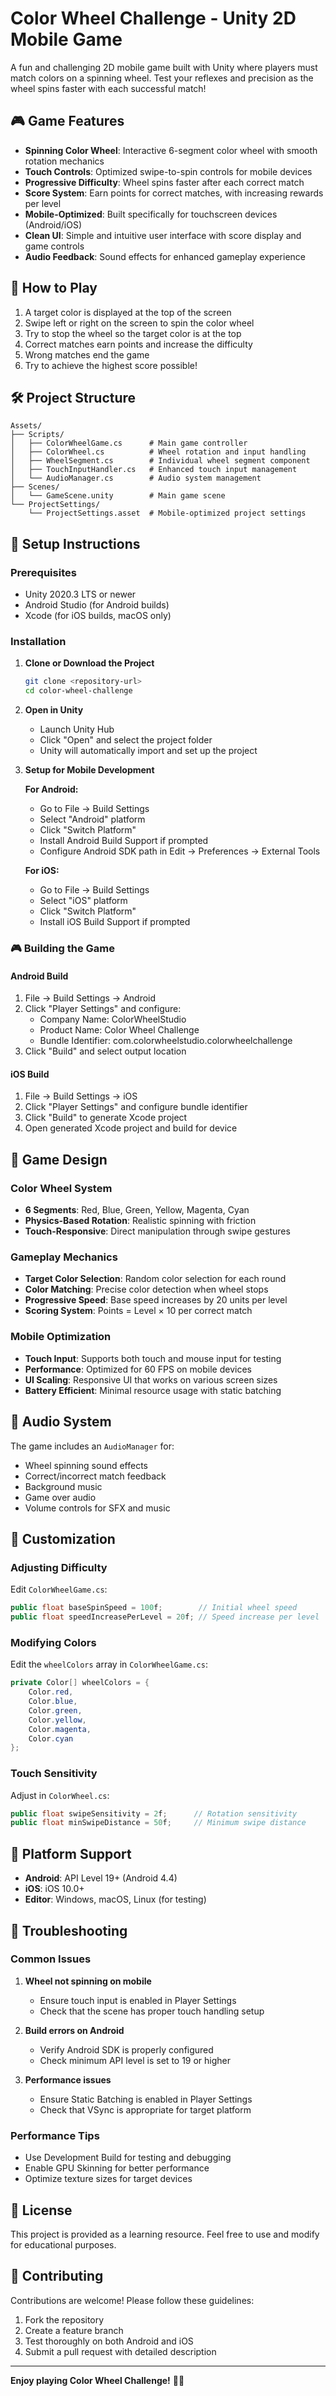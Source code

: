 # Color Wheel Challenge - Unity 2D Mobile Game

A fun and challenging 2D mobile game built with Unity where players must match colors on a spinning wheel. Test your reflexes and precision as the wheel spins faster with each successful match!

## 🎮 Game Features

- **Spinning Color Wheel**: Interactive 6-segment color wheel with smooth rotation mechanics
- **Touch Controls**: Optimized swipe-to-spin controls for mobile devices
- **Progressive Difficulty**: Wheel spins faster after each correct match
- **Score System**: Earn points for correct matches, with increasing rewards per level
- **Mobile-Optimized**: Built specifically for touchscreen devices (Android/iOS)
- **Clean UI**: Simple and intuitive user interface with score display and game controls
- **Audio Feedback**: Sound effects for enhanced gameplay experience

## 🎯 How to Play

1. A target color is displayed at the top of the screen
2. Swipe left or right on the screen to spin the color wheel
3. Try to stop the wheel so the target color is at the top
4. Correct matches earn points and increase the difficulty
5. Wrong matches end the game
6. Try to achieve the highest score possible!

## 🛠 Project Structure

```
Assets/
├── Scripts/
│   ├── ColorWheelGame.cs      # Main game controller
│   ├── ColorWheel.cs          # Wheel rotation and input handling
│   ├── WheelSegment.cs        # Individual wheel segment component
│   ├── TouchInputHandler.cs   # Enhanced touch input management
│   └── AudioManager.cs        # Audio system management
├── Scenes/
│   └── GameScene.unity        # Main game scene
└── ProjectSettings/
    └── ProjectSettings.asset  # Mobile-optimized project settings
```

## 🔧 Setup Instructions

### Prerequisites
- Unity 2020.3 LTS or newer
- Android Studio (for Android builds)
- Xcode (for iOS builds, macOS only)

### Installation

1. **Clone or Download the Project**
   ```bash
   git clone <repository-url>
   cd color-wheel-challenge
   ```

2. **Open in Unity**
   - Launch Unity Hub
   - Click "Open" and select the project folder
   - Unity will automatically import and set up the project

3. **Setup for Mobile Development**
   
   **For Android:**
   - Go to File → Build Settings
   - Select "Android" platform
   - Click "Switch Platform"
   - Install Android Build Support if prompted
   - Configure Android SDK path in Edit → Preferences → External Tools

   **For iOS:**
   - Go to File → Build Settings  
   - Select "iOS" platform
   - Click "Switch Platform"
   - Install iOS Build Support if prompted

### 🎮 Building the Game

#### Android Build
1. File → Build Settings → Android
2. Click "Player Settings" and configure:
   - Company Name: ColorWheelStudio
   - Product Name: Color Wheel Challenge
   - Bundle Identifier: com.colorwheelstudio.colorwheelchallenge
3. Click "Build" and select output location

#### iOS Build
1. File → Build Settings → iOS
2. Click "Player Settings" and configure bundle identifier
3. Click "Build" to generate Xcode project
4. Open generated Xcode project and build for device

## 🎨 Game Design

### Color Wheel System
- **6 Segments**: Red, Blue, Green, Yellow, Magenta, Cyan
- **Physics-Based Rotation**: Realistic spinning with friction
- **Touch-Responsive**: Direct manipulation through swipe gestures

### Gameplay Mechanics
- **Target Color Selection**: Random color selection for each round
- **Color Matching**: Precise color detection when wheel stops
- **Progressive Speed**: Base speed increases by 20 units per level
- **Scoring System**: Points = Level × 10 per correct match

### Mobile Optimization
- **Touch Input**: Supports both touch and mouse input for testing
- **Performance**: Optimized for 60 FPS on mobile devices
- **UI Scaling**: Responsive UI that works on various screen sizes
- **Battery Efficient**: Minimal resource usage with static batching

## 🎵 Audio System

The game includes an `AudioManager` for:
- Wheel spinning sound effects
- Correct/incorrect match feedback
- Background music
- Game over audio
- Volume controls for SFX and music

## 🔧 Customization

### Adjusting Difficulty
Edit `ColorWheelGame.cs`:
```csharp
public float baseSpinSpeed = 100f;        // Initial wheel speed
public float speedIncreasePerLevel = 20f; // Speed increase per level
```

### Modifying Colors
Edit the `wheelColors` array in `ColorWheelGame.cs`:
```csharp
private Color[] wheelColors = {
    Color.red,
    Color.blue,
    Color.green,
    Color.yellow,
    Color.magenta,
    Color.cyan
};
```

### Touch Sensitivity
Adjust in `ColorWheel.cs`:
```csharp
public float swipeSensitivity = 2f;      // Rotation sensitivity
public float minSwipeDistance = 50f;     // Minimum swipe distance
```

## 📱 Platform Support

- **Android**: API Level 19+ (Android 4.4)
- **iOS**: iOS 10.0+
- **Editor**: Windows, macOS, Linux (for testing)

## 🐛 Troubleshooting

### Common Issues

1. **Wheel not spinning on mobile**
   - Ensure touch input is enabled in Player Settings
   - Check that the scene has proper touch handling setup

2. **Build errors on Android**
   - Verify Android SDK is properly configured
   - Check minimum API level is set to 19 or higher

3. **Performance issues**
   - Ensure Static Batching is enabled in Player Settings
   - Check that VSync is appropriate for target platform

### Performance Tips
- Use Development Build for testing and debugging
- Enable GPU Skinning for better performance
- Optimize texture sizes for target devices

## 📄 License

This project is provided as a learning resource. Feel free to use and modify for educational purposes.

## 🤝 Contributing

Contributions are welcome! Please follow these guidelines:
1. Fork the repository
2. Create a feature branch
3. Test thoroughly on both Android and iOS
4. Submit a pull request with detailed description

---

**Enjoy playing Color Wheel Challenge!** 🎨🎯